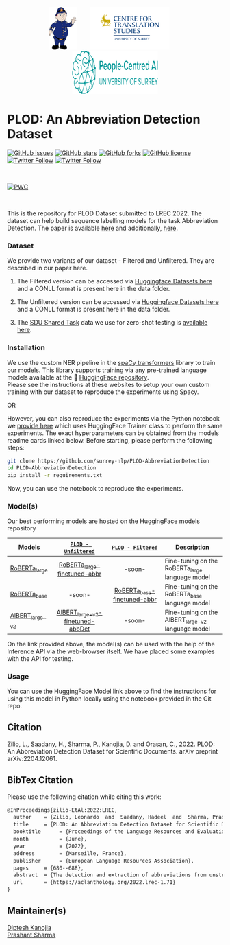 <p align="center"><img src="./imgs/plod.png" alt="logo" width="65" height="100"/>&nbsp;&nbsp;&nbsp;&nbsp;&nbsp;&nbsp;&nbsp;&nbsp;<img src="imgs/faviconcts-logo.png" alt="logo" width="185" height="100"/>&nbsp;&nbsp;&nbsp;&nbsp;&nbsp;&nbsp;&nbsp;<img src="imgs/aisurrey.svg" alt="logo" width="200" height="100"/></p>

# PLOD: An Abbreviation Detection Dataset  
[![GitHub issues](https://img.shields.io/github/issues/surrey-nlp/PLOD-AbbreviationDetection?style=flat-square)](https://github.com/surrey-nlp/PLOD-AbbreviationDetection/issues)
[![GitHub stars](https://img.shields.io/github/stars/surrey-nlp/PLOD-AbbreviationDetection?style=flat-square)](https://github.com/surrey-nlp/PLOD-AbbreviationDetection/stargazers)
[![GitHub forks](https://img.shields.io/github/forks/surrey-nlp/PLOD-AbbreviationDetection?style=flat-square)](https://github.com/surrey-nlp/PLOD-AbbreviationDetection/network)
[![GitHub license](https://img.shields.io/github/license/surrey-nlp/PLOD-AbbreviationDetection?style=flat-square)](https://github.com/surrey-nlp/PLOD-AbbreviationDetection)
[![Twitter Follow](https://img.shields.io/twitter/follow/CTS_Surrey?color=1DA1F2&logo=twitter&style=flat-square)](https://twitter.com/CTS_Surrey)
[![Twitter Follow](https://img.shields.io/twitter/follow/PeopleCentredAI?color=1DA1F2&logo=twitter&style=flat-square)](https://twitter.com/PeopleCentredAI)

<br/>

[![PWC](https://img.shields.io/endpoint.svg?url=https://paperswithcode.com/badge/plod-an-abbreviation-detection-dataset-for/abbreviationdetection-on-plod-an-abbreviation)](https://paperswithcode.com/sota/abbreviationdetection-on-plod-an-abbreviation?p=plod-an-abbreviation-detection-dataset-for)

<br/>

This is the repository for PLOD Dataset submitted to LREC 2022. The dataset can help build sequence labelling models for the task Abbreviation Detection. The paper is available [here](https://arxiv.org/abs/2204.12061) and additionally, [here](http://dipteshkanojia.github.io/files/lrec-2022-plod.pdf).

### Dataset

We provide two variants of our dataset - Filtered and Unfiltered. They are described in our paper here.

1. The Filtered version can be accessed via [Huggingface Datasets here](https://huggingface.co/datasets/surrey-nlp/PLOD-filtered) and a CONLL format is present here in the data folder.<br/>

2. The Unfiltered version can be accessed via [Huggingface Datasets here](https://huggingface.co/datasets/surrey-nlp/PLOD-unfiltered) and a CONLL format is present here in the data folder.<br/>

3. The [SDU Shared Task](https://sites.google.com/view/sdu-aaai22/home) data we use for zero-shot testing is [available here](https://github.com/amirveyseh/AAAI-22-SDU-shared-task-1-AE).

### Installation

We use the custom NER pipeline in the [spaCy transformers](https://spacy.io/universe/project/spacy-transformers) library to train our models. This library supports training via any pre-trained language models available at the :rocket: [HuggingFace repository](https://huggingface.co/).<br/>
Please see the instructions at these websites to setup your own custom training with our dataset to reproduce the experiments using Spacy.

OR<br/>

However, you can also reproduce the experiments via the Python notebook we [provide here](https://github.com/surrey-nlp/PLOD-AbbreviationDetection/blob/main/nbs/fine_tuning_abbr_det.ipynb) which uses HuggingFace Trainer class to perform the same experiments. The exact hyperparameters can be obtained from the models readme cards linked below. Before starting, please perform the following steps:

```bash
git clone https://github.com/surrey-nlp/PLOD-AbbreviationDetection
cd PLOD-AbbreviationDetection
pip install -r requirements.txt
```

Now, you can use the notebook to reproduce the experiments.

### Model(s)

Our best performing models are hosted on the HuggingFace models repository

| Models | [`PLOD - Unfiltered`](https://huggingface.co/datasets/surrey-nlp/PLOD-unfiltered) | [`PLOD - Filtered`](https://huggingface.co/datasets/surrey-nlp/PLOD-filtered) | Description |
| --- | :---: | :---: | --- |
| [RoBERTa<sub>large</sub>](https://huggingface.co/roberta-large) | [RoBERTa<sub>large</sub>-finetuned-abbr](https://huggingface.co/surrey-nlp/roberta-large-finetuned-abbr) | -soon- | Fine-tuning on the RoBERTa<sub>large</sub> language model |
| [RoBERTa<sub>base</sub>](https://huggingface.co/roberta-base) | -soon- | [RoBERTa<sub>base</sub>-finetuned-abbr](https://huggingface.co/surrey-nlp/roberta-large-finetuned-abbr) | Fine-tuning on the RoBERTa<sub>base</sub> language model |
| [AlBERT<sub>large-v2</sub>](https://huggingface.co/albert-large-v2) | [AlBERT<sub>large-v2</sub>-finetuned-abbDet](https://huggingface.co/surrey-nlp/albert-large-v2-finetuned-abbDet) | -soon- | Fine-tuning on the AlBERT<sub>large-v2</sub> language model |



On the link provided above, the model(s) can be used with the help of the Inference API via the web-browser itself. We have placed some examples with the API for testing.<br/>

### Usage

You can use the HuggingFace Model link above to find the instructions for using this model in Python locally using the notebook provided in the Git repo. 

## Citation

Zilio, L., Saadany, H., Sharma, P., Kanojia, D. and Orasan, C., 2022. PLOD: An Abbreviation Detection Dataset for Scientific Documents. arXiv preprint arXiv:2204.12061.

## BibTex Citation

Please use the following citation while citing this work:

```latex
@InProceedings{zilio-EtAl:2022:LREC,
  author    = {Zilio, Leonardo  and  Saadany, Hadeel  and  Sharma, Prashant  and  Kanojia, Diptesh  and  OrÄƒsan, Constantin},
  title     = {PLOD: An Abbreviation Detection Dataset for Scientific Documents},
  booktitle      = {Proceedings of the Language Resources and Evaluation Conference},
  month          = {June},
  year           = {2022},
  address        = {Marseille, France},
  publisher      = {European Language Resources Association},
  pages     = {680--688},
  abstract  = {The detection and extraction of abbreviations from unstructured texts can help to improve the performance of Natural Language Processing tasks, such as machine translation and information retrieval. However, in terms of publicly available datasets, there is not enough data for training deep-neural-networks-based models to the point of generalising well over data. This paper presents PLOD, a large-scale dataset for abbreviation detection and extraction that contains 160k+ segments automatically annotated with abbreviations and their long forms. We performed manual validation over a set of instances and a complete automatic validation for this dataset. We then used it to generate several baseline models for detecting abbreviations and long forms. The best models achieved an F1-score of 0.92 for abbreviations and 0.89 for detecting their corresponding long forms. We release this dataset along with our code and all the models publicly at https://github.com/surrey-nlp/PLOD-AbbreviationDetection},
  url       = {https://aclanthology.org/2022.lrec-1.71}
}
```

## Maintainer(s)

[Diptesh Kanojia](https://dipteshkanojia.github.io) <br/>
[Prashant Sharma](http://prashantksharma.com/) <br/>



